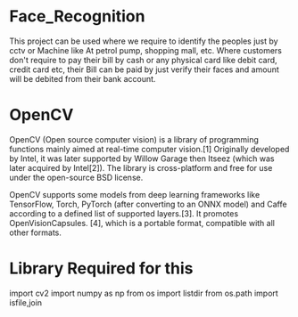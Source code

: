 # Face_Recognition
This project can be used where we require to identify the peoples just by cctv or Machine like At petrol pump, shopping mall, etc. 
Where customers don't require to pay their bill by cash or any physical card like debit card, credit card etc, their Bill can be paid by
just verify their faces and amount will be debited from their bank account.




# OpenCV
OpenCV (Open source computer vision) is a library of programming functions mainly aimed at real-time computer vision.[1] Originally
developed by Intel, it was later supported by Willow Garage then Itseez (which was later acquired by Intel[2]). The library is
cross-platform and free for use under the open-source BSD license.

OpenCV supports some models from deep learning frameworks like TensorFlow, Torch, PyTorch (after converting to an ONNX model) and 
Caffe according to a defined list of supported layers.[3]. It promotes OpenVisionCapsules. [4], which is a portable format, compatible
with all other formats.



# Library Required for this

import cv2
import numpy as np
from os import listdir
from os.path import isfile,join
